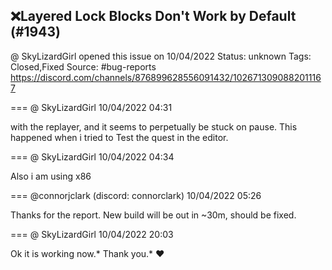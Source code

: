 ## ❌Layered Lock Blocks Don't Work by Default (#1943)
@ SkyLizardGirl opened this issue on 10/04/2022
Status: unknown
Tags: Closed,Fixed
Source: #bug-reports https://discord.com/channels/876899628556091432/1026713090882011167


=== @ SkyLizardGirl 10/04/2022 04:31

with the replayer, and it seems to perpetually be stuck on pause.
This happened when i tried to Test the quest in the editor.

=== @ SkyLizardGirl 10/04/2022 04:34

Also i am using x86

=== @connorjclark (discord: connorclark) 10/04/2022 05:26

Thanks for the report. New build will be out in ~30m, should be fixed.

=== @ SkyLizardGirl 10/04/2022 20:03

Ok it is working now.*
Thank you.*
❤️
